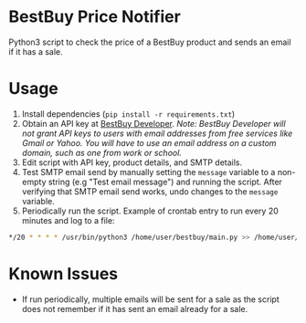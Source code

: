 # BestBuy Price Notifier

Python3 script to check the price of a BestBuy product and sends an email if it has a sale.

# Usage
1. Install dependencies (`pip install -r requirements.txt`)
2. Obtain an API key at [BestBuy Developer](https://developer.bestbuy.com/). *Note: BestBuy Developer will not grant API keys to users with email addresses from free services like Gmail or Yahoo. You will have to use an email address on a custom domain, such as one from work or school.*
3. Edit script with API key, product details, and SMTP details.
4. Test SMTP email send by manually setting the `message` variable to a non-empty string (e.g "Test email message") and running the script. After verifying that SMTP email send works, undo changes to the `message` variable.
5. Periodically run the script. Example of crontab entry to run every 20 minutes and log to a file:
```bash
*/20 * * * * /usr/bin/python3 /home/user/bestbuy/main.py >> /home/user/bestbuy/cron.log 2>&1
```

# Known Issues

- If run periodically, multiple emails will be sent for a sale as the script does not remember if it has sent an email already for a sale.
